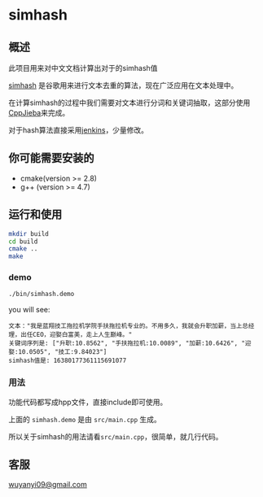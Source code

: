 # simhash  

## 概述

此项目用来对中文文档计算出对于的simhash值

[simhash] 是谷歌用来进行文本去重的算法，现在广泛应用在文本处理中。

在计算simhash的过程中我们需要对文本进行分词和关键词抽取，这部分使用[CppJieba]来完成。

对于hash算法直接采用[jenkins]，少量修改。


## 你可能需要安装的

* cmake(version >= 2.8)
* g++ (version >= 4.7)


## 运行和使用

```sh
mkdir build
cd build
cmake ..
make
```

### demo 

```sh
./bin/simhash.demo
```

you will see:

```
文本："我是蓝翔技工拖拉机学院手扶拖拉机专业的。不用多久，我就会升职加薪，当上总经理，出任CEO，迎娶白富美，走上人生巅峰。"
关键词序列是: ["升职:10.8562", "手扶拖拉机:10.0089", "加薪:10.6426", "迎娶:10.0505", "技工:9.84023"]
simhash值是: 16380177361115691077
```

### 用法

功能代码都写成hpp文件，直接include即可使用。

上面的 `simhash.demo` 是由 `src/main.cpp` 生成。

所以关于simhash的用法请看`src/main.cpp`，很简单，就几行代码。

## 客服

wuyanyi09@gmail.com


[CppJieba]:https://github.com/aszxqw/cppjieba
[jenkins]:https://github.com/seomoz/simhash-cpp/blob/master/src/hashes/jenkins.h
[simhash]:http://leoncom.org/?p=650607
